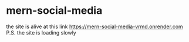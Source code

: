 ﻿# mern-social-media
the site is alive at this link https://mern-social-media-vrmd.onrender.com
P.S. the site  is loading slowly
